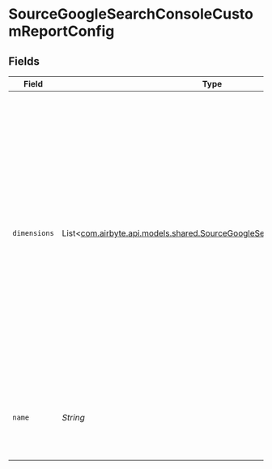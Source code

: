 # SourceGoogleSearchConsoleCustomReportConfig


## Fields

| Field                                                                                                                                                                                                                                                                                             | Type                                                                                                                                                                                                                                                                                              | Required                                                                                                                                                                                                                                                                                          | Description                                                                                                                                                                                                                                                                                       |
| ------------------------------------------------------------------------------------------------------------------------------------------------------------------------------------------------------------------------------------------------------------------------------------------------- | ------------------------------------------------------------------------------------------------------------------------------------------------------------------------------------------------------------------------------------------------------------------------------------------------- | ------------------------------------------------------------------------------------------------------------------------------------------------------------------------------------------------------------------------------------------------------------------------------------------------- | ------------------------------------------------------------------------------------------------------------------------------------------------------------------------------------------------------------------------------------------------------------------------------------------------- |
| `dimensions`                                                                                                                                                                                                                                                                                      | List<[com.airbyte.api.models.shared.SourceGoogleSearchConsoleValidEnums](../../models/shared/SourceGoogleSearchConsoleValidEnums.md)>                                                                                                                                                             | :heavy_check_mark:                                                                                                                                                                                                                                                                                | A list of available dimensions. Please note, that for technical reasons `date` is the default dimension which will be included in your query whether you specify it or not. Primary key will consist of your custom dimensions and the default dimension along with `site_url` and `search_type`. |
| `name`                                                                                                                                                                                                                                                                                            | *String*                                                                                                                                                                                                                                                                                          | :heavy_check_mark:                                                                                                                                                                                                                                                                                | The name of the custom report, this name would be used as stream name                                                                                                                                                                                                                             |